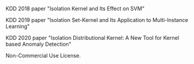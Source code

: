 KDD 2018 paper "Isolation Kernel and Its Effect on SVM" 

KDD 2019 paper "Isolation Set-Kernel and Its Application to Multi-Instance Learning" 

KDD 2020 paper "Isolation Distributional Kernel: A New Tool for Kernel based Anomaly Detection"

Non-Commercial Use License.
